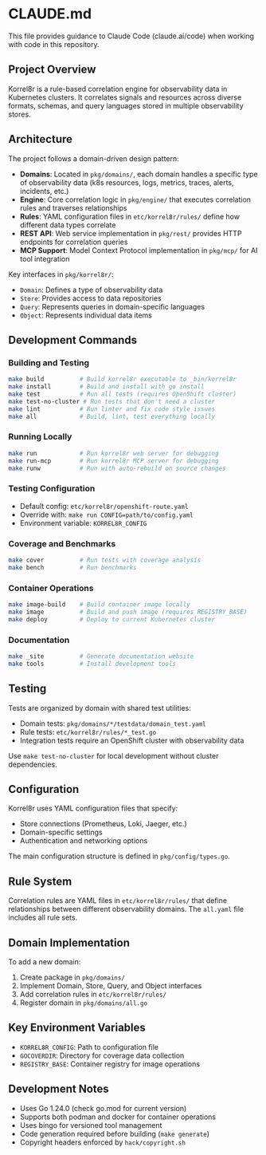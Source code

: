 # CLAUDE.md

This file provides guidance to Claude Code (claude.ai/code) when working with code in this repository.

## Project Overview

Korrel8r is a rule-based correlation engine for observability data in Kubernetes clusters. It correlates signals and resources across diverse formats, schemas, and query languages stored in multiple observability stores.

## Architecture

The project follows a domain-driven design pattern:

- **Domains**: Located in `pkg/domains/`, each domain handles a specific type of observability data (k8s resources, logs, metrics, traces, alerts, incidents, etc.)
- **Engine**: Core correlation logic in `pkg/engine/` that executes correlation rules and traverses relationships
- **Rules**: YAML configuration files in `etc/korrel8r/rules/` define how different data types correlate
- **REST API**: Web service implementation in `pkg/rest/` provides HTTP endpoints for correlation queries
- **MCP Support**: Model Context Protocol implementation in `pkg/mcp/` for AI tool integration

Key interfaces in `pkg/korrel8r/`:
- `Domain`: Defines a type of observability data
- `Store`: Provides access to data repositories
- `Query`: Represents queries in domain-specific languages
- `Object`: Represents individual data items

## Development Commands

### Building and Testing
```bash
make build          # Build korrel8r executable to _bin/korrel8r
make install        # Build and install with go install
make test           # Run all tests (requires OpenShift cluster)
make test-no-cluster # Run tests that don't need a cluster
make lint           # Run linter and fix code style issues
make all            # Build, lint, test everything locally
```

### Running Locally
```bash
make run            # Run korrel8r web server for debugging
make run-mcp        # Run korrel8r MCP server for debugging
make runw           # Run with auto-rebuild on source changes
```

### Testing Configuration
- Default config: `etc/korrel8r/openshift-route.yaml`
- Override with: `make run CONFIG=path/to/config.yaml`
- Environment variable: `KORREL8R_CONFIG`

### Coverage and Benchmarks
```bash
make cover          # Run tests with coverage analysis
make bench          # Run benchmarks
```

### Container Operations
```bash
make image-build    # Build container image locally
make image          # Build and push image (requires REGISTRY_BASE)
make deploy         # Deploy to current Kubernetes cluster
```

### Documentation
```bash
make _site          # Generate documentation website
make tools          # Install development tools
```

## Testing

Tests are organized by domain with shared test utilities:
- Domain tests: `pkg/domains/*/testdata/domain_test.yaml`
- Rule tests: `etc/korrel8r/rules/*_test.go`
- Integration tests require an OpenShift cluster with observability data

Use `make test-no-cluster` for local development without cluster dependencies.

## Configuration

Korrel8r uses YAML configuration files that specify:
- Store connections (Prometheus, Loki, Jaeger, etc.)
- Domain-specific settings
- Authentication and networking options

The main configuration structure is defined in `pkg/config/types.go`.

## Rule System

Correlation rules are YAML files in `etc/korrel8r/rules/` that define relationships between different observability domains. The `all.yaml` file includes all rule sets.

## Domain Implementation

To add a new domain:
1. Create package in `pkg/domains/`
2. Implement Domain, Store, Query, and Object interfaces
3. Add correlation rules in `etc/korrel8r/rules/`
4. Register domain in `pkg/domains/all.go`

## Key Environment Variables

- `KORREL8R_CONFIG`: Path to configuration file
- `GOCOVERDIR`: Directory for coverage data collection
- `REGISTRY_BASE`: Container registry for image operations

## Development Notes

- Uses Go 1.24.0 (check go.mod for current version)
- Supports both podman and docker for container operations
- Uses bingo for versioned tool management
- Code generation required before building (`make generate`)
- Copyright headers enforced by `hack/copyright.sh`